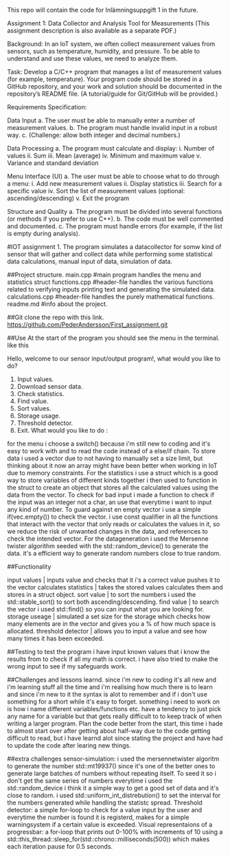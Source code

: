 This repo will contain the code for Inlämningsuppgift 1 in the future.

Assignment 1: Data Collector and Analysis Tool for Measurements
(This assignment description is also available as a separate PDF.)

Background:
In an IoT system, we often collect measurement values from sensors, such as temperature, humidity, and pressure. To be able to understand and use these values, we need to analyze them.

Task:
Develop a C/C++ program that manages a list of measurement values (for example, temperature).
Your program code should be stored in a GitHub repository, and your work and solution should be documented in the repository’s README file. (A tutorial/guide for Git/GitHub will be provided.)

Requirements Specification:

Data Input
a. The user must be able to manually enter a number of measurement values.
b. The program must handle invalid input in a robust way.
c. (Challenge: allow both integer and decimal numbers.)

Data Processing
a. The program must calculate and display:
i. Number of values
ii. Sum
iii. Mean (average)
iv. Minimum and maximum value
v. Variance and standard deviation

Menu Interface (UI)
a. The user must be able to choose what to do through a menu:
i. Add new measurement values
ii. Display statistics
iii. Search for a specific value
iv. Sort the list of measurement values (optional: ascending/descending)
v. Exit the program

Structure and Quality
a. The program must be divided into several functions (or methods if you prefer to use C++).
b. The code must be well commented and documented.
c. The program must handle errors (for example, if the list is empty during analysis).

#IOT assignment 1.
The program simulates a datacollector for somw kind of sensor that will gather and collect data while performing some statistical data calculations, manual input of data, simulation of data.

##Project structure.
main.cpp         #main program handles the menu and statistics struct
functions.cpp    #header-file handles the various functions related to verifying inputs printing text 
                  and generating the simulated data.
calculations.cpp  #header-file handles the purely mathematical functions.
readme.md          #info about the project.

##Git
clone the repo with this link.
https://github.com/PederAndersson/First_assignment.git

##Use
At the start of the program you should see the menu in the terminal. like this

Hello, welcome to our sensor input/output program!, what would you like to do?
1. Input values.
2. Download sensor data.
3. Check statistics.
4. Find value.
5. Sort values.
6. Storage usage.
7. Threshold detector.
8. Exit.
What would you like to do :

for the menu i choose a switch() because i'm still new to coding and it's easy to work with and to read the code instead of a else/if chain.
To store data i used a vector due to not having to manually set a size limit, but thinking about it now an array might have been better when working in IoT due to memory constraints.
For the statistics i use a struct which is a good way to store variables of different kinds together i then used to function in the struct to create an object that stores all the calculated values using the data from the vector.
To check for bad input i made a function to check if the input was an integer not a char, an use that everytime i want to input any kind of number. To guard against en empty vector i use a simple if(vec.empty())
to check the vector.
i use const qualifier in all the functions that interact with the vector that only reads or calculates the values in it, so we reduce the risk of unwanted changes in the data, and references to check the intended vector.
For the datageneration i used the Mersenne twister algorithm seeded with the std::random_device() to generate the data. it's a efficient way to generate random numbers close to true random.

##Functionality

input values  |  inputs value and checks that it i's a correct value pushes it to the vector
calculates statistics  |  takes the stored values calculates them and stores in a struct object.
sort value  |  to sort the numbers i used the std::stable_sort() to sort both ascending/descending.
find value  |  to search the vector i used std::find() so you can input what you are looking for.
storage useage  |  simulated a set size for the storage which checks how many elements are in the vector and                    gives you a % of how much space is allocated.
threshold detector  |  allows you to input a value and see how many times it has been exceeded.

##Testing
to test the program i have input known values that i know the results from to check if all my math is correct.
i have also tried to make the wrong input to see if my safeguards work.

##Challenges and lessons learnd.
since i'm new to coding it's all new and i'm learning stuff all the time and i'm realising how much there is to learn and since i'm new to it the syntax is alot to remember and if i don't use something for a short while it's easy to forget. something i need to work on is how i name different variables/functions etc.  have a tendency to just pick any name for a variable but that gets really difficult to to keep track of when writing a larger program. Plan the code better from the start, this time i hade to almost start over after getting about half-way due to the code getting difficult to read, but i have learnd alot since stating the project and have had to update the code after learing new things.

##extra challenges
sensor-simulation:
i used the mersennetwister algoritm to generate the number std::mt19937() since it's one of the better ones to generate large batches of numbers without repeating itself. To seed it so i don't get the same series of numbers everytime i used the std::random_device i think it a simple way to get a good set of data and it's close to random.
i used std::uniform_int_distrebution()  to set the interval for the numbers generated while handling the statistc spread.
Threshold detector:
a simple for-loop to check for a value input by the user and everytime the number is found it is registerd, makes for a simple warningsystem if a certain value is exceeded.
Visual representaions of a progressbar:
a for-loop that prints out 0-100% with increments of 10 using a std::this_thread::sleep_for(std::chrono::milliseconds(500)) which makes each iteration pause for 0.5 seconds.
